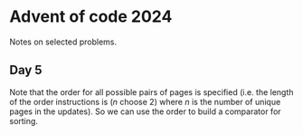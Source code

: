 # Advent of code 2024

Notes on selected problems.

## Day 5

Note that the order for all possible pairs of pages is specified (i.e. the length of the order instructions 
is ($n$ choose 2) where $n$ is the number of unique pages in the updates). So we can use the order to build a comparator 
for sorting.
